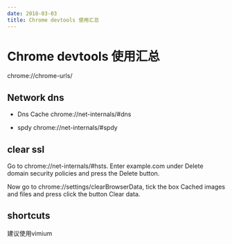 ```yaml
---
date: 2018-03-03
title: Chrome devtools 使用汇总
---
```

# Chrome devtools 使用汇总
chrome://chrome-urls/

## Network dns
- Dns Cache
chrome://net-internals/#dns

- spdy
chrome://net-internals/#spdy

## clear ssl
Go to chrome://net-internals/#hsts. Enter example.com under Delete domain security policies and press the Delete button.

Now go to chrome://settings/clearBrowserData, tick the box Cached images and files and press click the button Clear data.

## shortcuts
建议使用vimium
